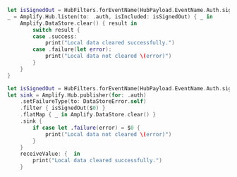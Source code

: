 <amplify-block-switcher>

<amplify-block name="Listener (iOS 11+)">

```swift
let isSignedOut = HubFilters.forEventName(HubPayload.EventName.Auth.signedOut)
_ = Amplify.Hub.listen(to: .auth, isIncluded: isSignedOut) { _ in
    Amplify.DataStore.clear() { result in
        switch result {
        case .success:
            print("Local data cleared successfully.")
        case .failure(let error):
            print("Local data not cleared \(error)")
        }
    }
}
```

</amplify-block>

<amplify-block name="Combine (iOS 13+)">

```swift
let isSignedOut = HubFilters.forEventName(HubPayload.EventName.Auth.signedOut)
let sink = Amplify.Hub.publisher(for: .auth)
    .setFailureType(to: DataStoreError.self)
    .filter { isSignedOut($0) }
    .flatMap { _ in Amplify.DataStore.clear() }
    .sink {
        if case let .failure(error) = $0 {
            print("Local data not cleared \(error)")
        }
    }
    receiveValue: {  in
        print("Local data cleared successfully.")
    }
```

</amplify-block>

</amplify-block-switcher>
